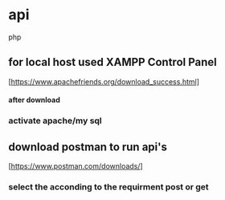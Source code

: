 # api
php
## for local host used XAMPP Control Panel
[https://www.apachefriends.org/download_success.html]
#### after download
### activate apache/my sql 

## download postman to run api's
[https://www.postman.com/downloads/]
### select the acconding to the requirment  post or get

